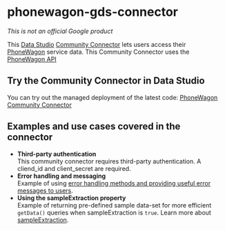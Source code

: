 # phonewagon-gds-connector
*This is not an official Google product*

This [Data Studio](https://datastudio.google.com) [Community
Connector](https://developers.google.com/datastudio/connector) lets users access their
[PhoneWagon](https://phonewagon.com/) service data. This Community
Connector uses the [PhoneWagon API](https://phonewagon.com/api/) 

## Try the Community Connector in Data Studio

You can try out the managed deployment of the latest code: [PhoneWagon Community Connector](https://datastudio.google.com/u/0/datasources/create?connectorId=AKfycbxRJ9ifqWr9HS8M2tZqjQ86Xk5Zp2kaTiTHRtPZWNlV)

## Examples and use cases covered in the connector

- **Third-party authentication**  
  This community connector requires third-party authentication. 
  A cliend_id and client_secret are required.
- **Error handling and messaging**  
  Example of using [error handling methods and providing useful error messages
  to users](https://developers.google.com/datastudio/connector/error-handling).
- **Using the sampleExtraction property**  
  Example of returning pre-defined sample data-set for more efficient
  `getData()` queries when sampleExtraction is `true`. Learn more about
  [sampleExtraction](https://developers.google.com/datastudio/connector/reference#getdata).
